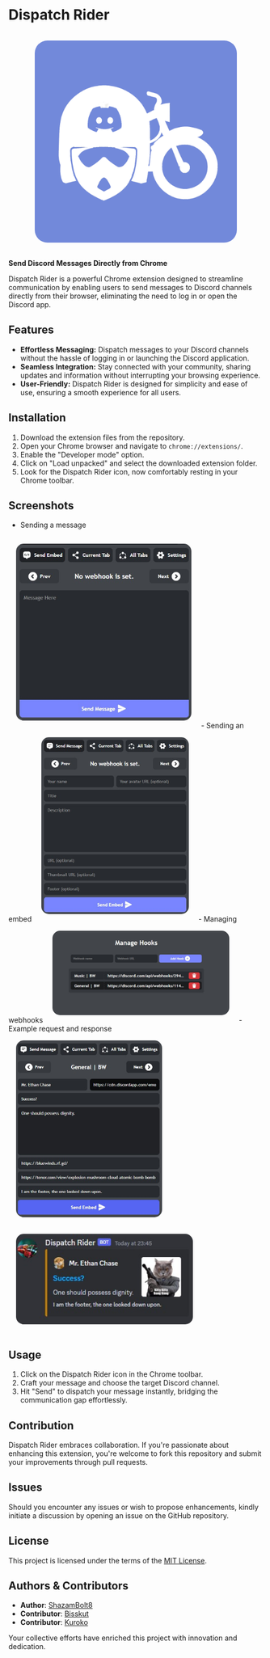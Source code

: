 # Dispatch Rider

<center><img alt="Dispatch Rider Logo" src="assets/logo/logo_main.png" style="max-height:400px;max-width:400px;padding:15px;border-radius:40px;"></center>

**Send Discord Messages Directly from Chrome**

Dispatch Rider is a powerful Chrome extension designed to streamline communication by enabling users to send messages to Discord channels directly from their browser, eliminating the need to log in or open the Discord app.

## Features

- **Effortless Messaging:** Dispatch messages to your Discord channels without the hassle of logging in or launching the Discord application.
- **Seamless Integration:** Stay connected with your community, sharing updates and information without interrupting your browsing experience.
- **User-Friendly:** Dispatch Rider is designed for simplicity and ease of use, ensuring a smooth experience for all users.

## Installation

1. Download the extension files from the repository.
2. Open your Chrome browser and navigate to `chrome://extensions/`.
3. Enable the "Developer mode" option.
4. Click on "Load unpacked" and select the downloaded extension folder.
5. Look for the Dispatch Rider icon, now comfortably resting in your Chrome toolbar.

## Screenshots

- Sending a message
<img alt="Example One" src="assets/screenshots/screeenshot_main.jpg" style="max-height:350px;max-width:350px;padding:15px;border-radius:30px;">
- Sending an embed
<img alt="Example Two" src="assets/screenshots/screenshot_secondary.jpg" style="max-height:350px;max-width:350px;padding:15px;border-radius:30px;">
- Managing webhooks
<img alt="Example One" src="assets/screenshots/screenshot_options.jpg" style="max-height:350px;max-width:350px;padding:15px;border-radius:30px;">
- Example request and response
<img alt="Example One" src="assets/screenshots/embed_send_text_example.jpg" style="max-height:350px;max-width:350px;padding:15px;border-radius:30px;">
<img alt="Example One" src="assets/screenshots/embed_example.jpg" style="max-height:350px;max-width:350px;padding:15px;border-radius:30px;">


## Usage

1. Click on the Dispatch Rider icon in the Chrome toolbar.
2. Craft your message and choose the target Discord channel.
3. Hit "Send" to dispatch your message instantly, bridging the communication gap effortlessly.

## Contribution

Dispatch Rider embraces collaboration. If you're passionate about enhancing this extension, you're welcome to fork this repository and submit your improvements through pull requests.

## Issues

Should you encounter any issues or wish to propose enhancements, kindly initiate a discussion by opening an issue on the GitHub repository.

## License

This project is licensed under the terms of the [MIT License](LICENSE).

## Authors & Contributors

- **Author**: [ShazamBolt8](https://github.com/ShazamBolt8)
- **Contributor**: [Bisskut](https://github.com/0adiy)
- **Contributor**: [Kuroko](https://github.com/leeh-nix)

Your collective efforts have enriched this project with innovation and dedication.
